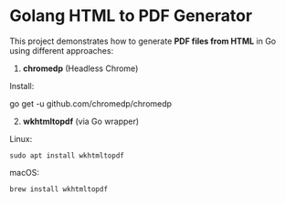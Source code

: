 # Golang HTML to PDF Generator

This project demonstrates how to generate **PDF files from HTML** in Go using different approaches:

1. **chromedp** (Headless Chrome)

Install:

go get -u github.com/chromedp/chromedp

2. **wkhtmltopdf** (via Go wrapper)

Linux:

    sudo apt install wkhtmltopdf
    
macOS:

    brew install wkhtmltopdf
